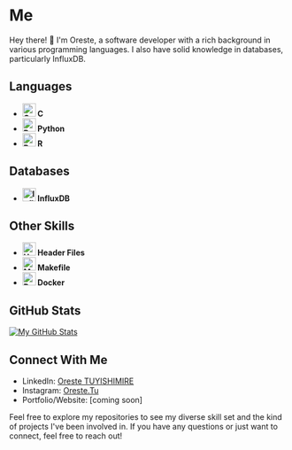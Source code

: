 # Me

Hey there! 👋 I'm Oreste, a software developer with a rich background in various programming languages. I also have solid knowledge in databases, particularly InfluxDB.

## Languages

- **<img src="https://img.icons8.com/color/48/000000/c-programming.png" alt="C Icon" width="24"/> C**
- **<img src="https://img.icons8.com/color/48/000000/python.png" alt="Python Icon" width="24"/> Python**
- **<img src="https://img.icons8.com/color/48/000000/r.png" alt="R Icon" width="24"/> R**

## Databases

- **<img src="https://img.icons8.com/color/48/000000/database-restore.png" alt="InfluxDB Icon" width="24"/> InfluxDB**

## Other Skills

- **<img src="https://img.icons8.com/color/48/000000/source-code.png" alt="Header Files Icon" width="24"/> Header Files**
- **<img src="https://www.svgrepo.com/show/373819/makefile.svg" alt="Makefile Icon" width="24"/> Makefile**
- **<img src="https://img.icons8.com/color/48/000000/docker.png" alt="Docker Icon" width="24"/> Docker**

## GitHub Stats

[![My GitHub Stats](https://github-readme-stats.vercel.app/api?username=tuoreste&show_icons=true&theme=radical)](https://github.com/tuoreste)

## Connect With Me

- LinkedIn: [Oreste TUYISHIMIRE](http://linkedin.com/in/oreste-tuyishimire-a39770190)
- Instagram: [Oreste.Tu](http://instagram.com)
- Portfolio/Website: [coming soon]

Feel free to explore my repositories to see my diverse skill set and the kind of projects I've been involved in. If you have any questions or just want to connect, feel free to reach out!
